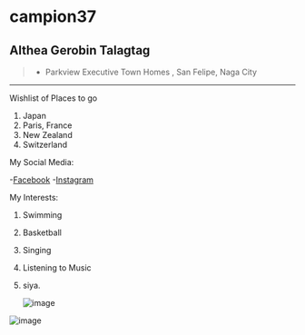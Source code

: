# campion37
## Althea Gerobin Talagtag
>- Parkview Executive Town Homes , San Felipe, Naga City
---
Wishlist of Places to go
1. Japan
2. Paris, France
3. New Zealand
4. Switzerland

My Social Media:

-[Facebook](https.//ww.facebook.com/itztheaaa_/)
-[Instagram](https://www.instagram.com/itztheaaa_/)

My Interests:
1. Swimming
2. Basketball
3. Singing
4. Listening to Music
5. siya.

   ![image](https://chat.google.com/u/0/api/get_attachment_url?url_type=FIFE_URL&content_type=image%2Fjpeg&attachment_token=AOo0EEUmdcTqiF4MBcFf%2FDbv1IXLgeP81yW3cUM1AJbGEIcyue6iytLTldIVcNhy5RJqkuQ8mkfPHhKukd252MF1uCrMoM4Tb5BTuFtijI9pHn%2FatKpfx9cHE%2FF1%2Fc%2BInvhd%2FnCzUFwMDzQY1P7kyGF5DuV6ghJq29uBcT4UCwMDlM0jTUCLDosykYdL%2FJVKkyDA6jpWJTxkuS7maoKCvX3Vyasexeb0mIdOca36PUPUSf4ye3YQNEsJeJWDnnjv%2FiTBZ44ObMvrxk87wWWe3jzw0JqxO3uJ7S3ep3cz7l7yqY%2B%2BQgOC5r7ZW9xe%2FTozls2PYBlJgkSdwR05Oi5WTpr0HxXzIUDH%2FQiuKDdCWSqxLBz1EUf8Fes5lcr%2B4ojrz1C4J%2FCX2vD3rrPFaB%2B%2B4WMduK2DFDjE30G%2B9Xsk7rE7wsrETTpD07uu5dhl%2B4ll9zgawr0mqcIePzcT83Uez0tFmdDBMn4xHQ1%2BdZy5%2BErfcMLqkReEGrrA79tx7WoAUutG8EVtZNhMybxEYnX6cTzIwo6oONqdXx5rKQebLVcijp9aIWoOJoURzlxX8bleHMSpjRN8a8Y1YXed4591roi3WM%2FgWIqLJqSI%2Bcn2dsYfzQ%3D%3D&sz=w512)

  ![image](https://chat.google.com/u/0/api/get_attachment_url?url_type=FIFE_URL&content_type=image%2Fjpeg&attachment_token=AOo0EEUfyzN8cdkHJAmJycFu4tSxWFTxAwhYPsGLfJ5OoVANLBdXjZm0KC9pKaV50gVrrM%2Fx0iCbDr%2BPVtxQcUshwQ1%2FCVgaO8xZySW37r6gM10krURi7a35dOitWocZYJXk1CJol3Yk6g%2Fh%2FGEsVjDQ3Dy%2FQYHhmAZbMPq3NainYsfyYiGxwZBfhUFe8NIjD%2BecVV7BXd7DigghDr9bySBJ1R3%2FAXCEiBvCQvrxBsjM1JxJoCEV3TKLFg7vCp9wulbHSAFoq8VHQ6J5%2B97nFK%2F%2FQjaC6yR5hx%2FEdkxHJ6XkVSah28rFGWXW3v1A83NIgts5D1INWD%2F%2BctdsPMh7X%2BKHjgXG7UJQ9BEYdnftKHxkOUFMMtq57e%2F2GHfKjWMQSuzWEfnIB3OYdyuzriArwJq0DiJul8wHtHa%2Fth5SQ4J7z2XKjfN%2B0XbF9pATCmWMqyhL1gCM4zrFmcyaHS1Pp2Iu76ntLvis6k6mCorq%2BypvsnKtQn2Inj0aYK30cmXnQG7z%2F89BB%2Fs18%2B%2FiC%2FoEYOUXrMKPGH7tTn9vZzrmM9V4ozyeKTlT8EsaDQGnQpsu%2FPQZMs6n0RIYVgs7wuOIy6rd0Td2GPgT8iougPZZihi%2FNQ%3D%3D&sz=w512)
